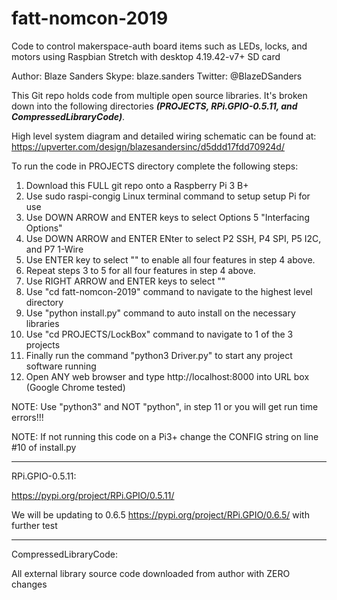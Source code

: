 # fatt-nomcon-2019
Code to control makerspace-auth board items such as LEDs, locks, and motors using Raspbian Stretch with desktop 4.19.42-v7+ SD card

Author: Blaze Sanders Skype: blaze.sanders Twitter: @BlazeDSanders

This Git repo holds code from multiple open source libraries. It's broken down into the following directories ***(PROJECTS, RPi.GPIO-0.5.11, and CompressedLibraryCode)***.

High level system diagram and detailed wiring schematic can be found at:
https://upverter.com/design/blazesandersinc/d5ddd17fdd70924d/

To run the code in PROJECTS directory complete the following steps:

1) Download this FULL git repo onto a Raspberry Pi 3 B+
2) Use sudo raspi-congig Linux terminal command to setup setup Pi for use
3) Use DOWN ARROW and ENTER keys to select Options 5 "Interfacing Options"
4) Use DOWN ARROW and ENTER ENter to select P2 SSH, P4 SPI, P5 I2C, and P7 1-Wire
5) Use ENTER key to select "<yes>" to enable all four features in step 4 above.
6) Repeat steps 3 to 5 for all four features in step 4 above.
7) Use RIGHT ARROW and ENTER keys to select "<finish>"
8) Use "cd fatt-nomcon-2019" command to navigate to the highest level directory
9) Use "python install.py" command to auto install on the necessary libraries
10) Use "cd PROJECTS/LockBox" command to navigate to 1 of the 3 projects
11) Finally run the command "python3 Driver.py" to start any project software running
12) Open ANY web browser and type http://localhost:8000 into URL box (Google Chrome tested)

NOTE: Use "python3" and NOT "python", in step 11 or you will get run time errors!!!

NOTE: If not running this code on a Pi3+ change the CONFIG string on line #10 of install.py


***
RPi.GPIO-0.5.11:

https://pypi.org/project/RPi.GPIO/0.5.11/

We will be updating to 0.6.5 https://pypi.org/project/RPi.GPIO/0.6.5/ with further test


***
CompressedLibraryCode:

All external library source code downloaded from author with ZERO changes
